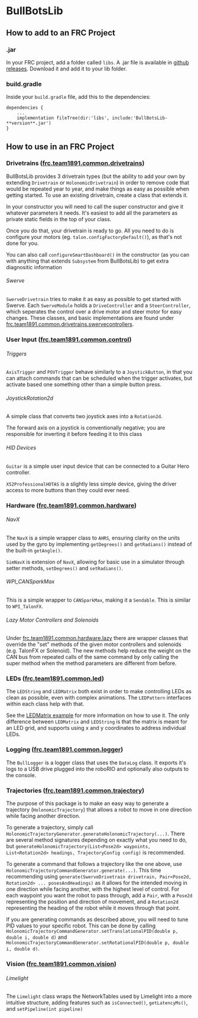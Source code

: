 # BullBotsLib
## How to add to an FRC Project
### .jar
In your FRC project, add a folder called `libs`. A .jar file is available in 
[github releases](https://github.com/bullbots/BullBotsLib/releases).  Download it and add it to 
your lib folder.
### build.gradle
Inside your `build.gradle` file, add this to the dependencies:
```
dependencies {
    ...
    implementation fileTree(dir:'libs', include:'BullBotsLib-**version**.jar')
}
```

## How to use in an FRC Project
### Drivetrains ([frc.team1891.common.drivetrains](https://github.com/bullbots/BullBotsLib/tree/main/src/main/java/frc/team1891/common/drivetrains))
BullBotsLib provides 3 drivetrain types (but the ability to add your own by extending `Drivetrain` or 
`HolonomicDrivetrain`)  in order to remove code that would be repeated year to year, and make things as easy as 
possible when getting started.  To use an existing drivetrain, create a class that extends it.

In your constructor you will need to call the super constructor and give it whatever parameters it needs.  It's easiest
to add all the parameters as private static fields in the top of your class.

Once you do that, your drivetrain is ready to go.  All you need to do is configure your motors 
(eg. `talon.configFactoryDefault()`), as that's not done for you.

You can also call `configureSmartDashboard()` in the constructor (as you can with anything that extends `Subsystem` from
BullBotsLib) to get extra diagnositic information

###### Swerve
`SwerveDrivetrain` tries to make it as easy as possible to get started with Swerve.  Each `SwerveModule` holds a 
`DriveController` and a `SteerController`, which seperates the control over a drive motor and steer motor for easy 
changes.  These classes, and basic implementations are found under [frc.team1891.common.drivetrains.swervecontrollers](https://github.com/bullbots/BullBotsLib/tree/main/src/main/java/frc/team1891/common/drivetrains/swervecontrollers).

### User Input ([frc.team1891.common.control](https://github.com/bullbots/BullBotsLib/tree/main/src/main/java/frc/team1891/common/control))
###### Triggers
`AxisTrigger` and `POVTrigger` behave similarly to a `JoystickButton`, in that you can attach commands that can be
scheduled when the trigger activates, but activate based one something other than a simple button press.
###### JoystickRotation2d
A simple class that converts two joystick axes into a `Rotation2d`.

The forward axis on a joystick is conventionally negative; you are responsible for inverting it before feeding it to
this class
###### HID Devices
`Guitar` is a simple user input device that can be connected to a Guitar Hero controller.

`X52ProfessionalHOTAS` is a slightly less simple device, giving the driver access to more buttons than they could ever
need.

### Hardware ([frc.team1891.common.hardware](https://github.com/bullbots/BullBotsLib/tree/main/src/main/java/frc/team1891/common/hardware))
###### NavX
The `NavX` is a simple wrapper class to `AHRS`, ensuring clarity on the units used by the gyro by implementing
`getDegrees()` and `getRadians()` instead of the built-in `getAngle()`.

`SimNavX` is extension of `NavX`, allowing for basic use in a simulator through setter methods, `setDegrees()` and
`setRadians()`.

###### WPI_CANSparkMax
This is a simple wrapper to `CANSparkMax`, making it a `Sendable`.  This is similar to `WPI_TalonFX`.

###### Lazy Motor Controllers and Solenoids
Under [frc.team1891.common.hardware.lazy](https://github.com/bullbots/BullBotsLib/tree/main/src/main/java/frc/team1891/common/hardware/lazy)
there are wrapper classes that override the "set" methods of the given motor controllers and solenoids (e.g. TalonFX or
Solenoid).  The new methods help reduce the weight on the CAN bus from repeated calls of the same command by only
calling the super method when the method parameters are different from before.

### LEDs ([frc.team1891.common.led](https://github.com/bullbots/BullBotsLib/tree/main/src/main/java/frc/team1891/common/led))
The `LEDString` and `LEDMatrix` both exist in order to make controlling LEDs as clean as possible, even with complex 
animations.  The `LEDPattern` interfaces within each class help with that.

See the [LEDMatrix example](https://github.com/bullbots/BullBotsLib/tree/main/examples/LEDMatrixWithModes) for more 
information on how to use it.  The only difference between `LEDMatrix` and `LEDString` is that the matrix is meant for
an LED grid, and supports using x and y coordinates to address individual LEDs.

### Logging ([frc.team1891.common.logger](https://github.com/bullbots/BullBotsLib/tree/main/src/main/java/frc/team1891/common/logger))
The `BullLogger` is a logger class that uses the `DataLog` class.  It exports it's logs to a USB drive plugged into the
roboRIO and optionally also outputs to the console.

### Trajectories ([frc.team1891.common.trajectory](https://github.com/bullbots/BullBotsLib/tree/main/src/main/java/frc/team1891/common/trajectory))
The purpose of this package is to make an easy way to generate a trajectory (`HolonomicTrajectory`) that allows a robot to move in one direction
while facing another direction.

To generate a trajectory, simply call `HolonomicTrajectoryGenerator.generateHolonomicTrajectory(...)`.  There are several
method signatures depending on exactly what you need to do, but
`generateHolonomicTrajectory(List<Pose2d> waypoints, List<Rotation2d> headings, TrajectoryConfig config)` is
recommended.

To generate a command that follows a trajectory like the one above, use
`HolonomicTrajectoryCommandGenerator.generate(...)`.  This time recommending using
`generate(SwerveDrivetrain drivetrain, Pair<Pose2d, Rotation2d> ... posesAndHeadings)` as it allows for the intended
moving in one direction while facing another, with the highest level of control.  For each waypoint you want the robot
to pass through, add a `Pair`, with a `Pose2d` representing the position and direction of movement, and a `Rotation2d`
representing the heading of the robot while it moves through that point.

If you are generating commands as described above, you will need to tune PID values to your specific robot.  This can be
done by calling `HolonomicTrajectoryCommandGenerator.setTranslationalPID(double p, double i, double d)` and
`HolonomicTrajectoryCommandGenerator.setRotationalPID(double p, double i, double d)`.

### Vision ([frc.team1891.common.vision](https://github.com/bullbots/BullBotsLib/tree/main/src/main/java/frc/team1891/common/vision))
###### Limelight
The `Limelight` class wraps the NetworkTables used by Limelight into a more intuitive structure, adding features such as
`isConnected()`, `getLatencyMs()`, and `setPipeline(int pipeline)`
